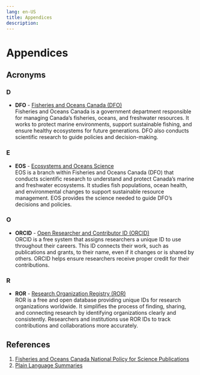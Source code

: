 ```yaml
---
lang: en-US
title: Appendices
description:
---
```


# Appendices

## Acronyms

### D

- **DFO** - [Fisheries and Oceans Canada (DFO)](https://www.dfo-mpo.gc.ca/index-eng.html)  
  Fisheries and Oceans Canada is a government department responsible for managing Canada’s fisheries, oceans, and freshwater resources. It works to protect marine environments, support sustainable fishing, and ensure healthy ecosystems for future generations. DFO also conducts scientific research to guide policies and decision-making.

### E

- **EOS** - [Ecosystems and Oceans Science](https://www.dfo-mpo.gc.ca/science/index-eng.htm)  
  EOS is a branch within Fisheries and Oceans Canada (DFO) that conducts scientific research to understand and protect Canada’s marine and freshwater ecosystems. It studies fish populations, ocean health, and environmental changes to support sustainable resource management. EOS provides the science needed to guide DFO’s decisions and policies.

### O

- **ORCID** - [Open Researcher and Contributor ID (ORCID)](https://info.orcid.org/what-is-orcid/)  
  ORCID is a free system that assigns researchers a unique ID to use throughout their careers. This ID connects their work, such as publications and grants, to their name, even if it changes or is shared by others. ORCID helps ensure researchers receive proper credit for their contributions.

### R

- **ROR** - [Research Organization Registry (ROR)](https://ror.org/about/)  
  ROR is a free and open database providing unique IDs for research organizations worldwide. It simplifies the process of finding, sharing, and connecting research by identifying organizations clearly and consistently. Researchers and institutions use ROR IDs to track contributions and collaborations more accurately.

## References

1. [Fisheries and Oceans Canada National Policy for Science Publications](https://www.dfo-mpo.gc.ca/about-notre-sujet/publications/science/policy-politique/index-eng.html)  
2. [Plain Language Summaries](https://design.canada.ca/style-guide/#toc6)

